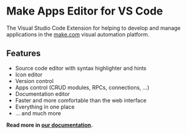 Make Apps Editor for VS Code
============================

The Visual Studio Code Extension for helping to develop and manage applications in the [make.com](make.com) visual automation platform.

## Features

- Source code editor with syntax highlighter and hints
- Icon editor
- Version control
- Apps control (CRUD modules, RPCs, connections, ...)
- Documentation editor
- Faster and more comfortable than the web interface
- Everything in one place
- ... and much more

**Read more in [our documentation](https://docs.integromat.com/apps/).**
